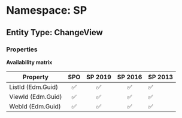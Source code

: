 # Namespace: SP

## Entity Type: ChangeView

### Properties

**Availability matrix**

Property | SPO | SP 2019 | SP 2016 | SP 2013
----------|:---:|:-------:|:-------:|:-------
ListId (Edm.Guid) | ✅ | ✅ | ✅ | ✅
ViewId (Edm.Guid) | ✅ | ✅ | ✅ | ✅
WebId (Edm.Guid) | ✅ | ✅ | ✅ | ✅
